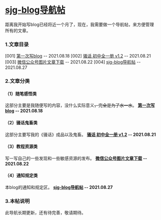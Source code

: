 # [sjg-blog导航帖](https://github.com/SunJunge08/sjg-blog/issues/5)

距离我开始写blog已经将近一个月了，现在，我需要做一个导航帖，来方便管理所有的文章。

### 1.文章目录
[001] [第一次写blog](https://github.com/SunJunge08/sjg-blog/issues/2) -- 2021.08.18
[002] [骚话 初中全一册 v1.2](https://github.com/SunJunge08/sjg-blog/issues/3) -- 2021.08.21
[003] [微信公众号图片文章下载](https://github.com/SunJunge08/sjg-blog/issues/4) -- 2021.08.22
[004] [sjg-blog导航帖](https://github.com/SunJunge08/sjg-blog/issues/5) -- 2021.08.27

### 2.文章分类
#### （1）随笔感悟类
这部分主要是我随便写的内容，没什么实际意义~~，完全是为了水一水~~。
**[第一次写blog](https://github.com/SunJunge08/sjg-blog/issues/2) -- 2021.08.18**
#### （2）骚话鬼畜类
这部分主要写我的《骚话》成品以及鬼畜。
**[骚话 初中全一册 v1.2](https://github.com/SunJunge08/sjg-blog/issues/3) -- 2021.08.21**
#### （3）教程资源类
写一写自己的一些发现和一些敏感资源的发布。
**[微信公众号图片文章下载](https://github.com/SunJunge08/sjg-blog/issues/4) -- 2021.08.22**
#### （4）通知规定类
本blog的通知和规定区。
**[sjg-blog导航帖](https://github.com/SunJunge08/sjg-blog/issues/5) -- 2021.08.27**

### 3.本帖说明
此导航长期更新，还有待完善，敬请期待。